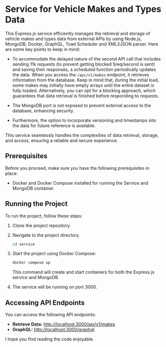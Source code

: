 # Service for Vehicle Makes and Types Data

This Express.js service efficiently manages the retrieval and storage of vehicle makes and types data from external APIs by using Node.js, MongoDB, Docker, GraphQL, Toad Scheduler and XML2JSON parser. Here are some key points to keep in mind:

- To accommodate the delayed nature of the second API call that includes sending 11k requests (to prevent getting blocked 5req/second is sent) and saving their responses, a scheduled function periodically updates the data. When you access the `/api/v1/makes` endpoint, it retrieves information from the database. Keep in mind that, during the initial load, some makes may initially have empty arrays until the entire dataset is fully loaded. Alternatively, you can opt for a blocking approach, which guarantees that data retrieval is finished before responding to requests.

- The MongoDB port is not exposed to prevent external access to the database, enhancing security.

- Furthermore, the option to incorporate versioning and timestamps into the data for future reference is available.

This service seamlessly handles the complexities of data retrieval, storage, and access, ensuring a reliable and secure experience.
## Prerequisites

Before you proceed, make sure you have the following prerequisites in place:

- Docker and Docker Compose installed for running the Service and MongoDB container.

## Running the Project

To run the project, follow these steps:

1. Clone the project repository.

2. Navigate to the project directory.

    ```bash
    cd service
    ```

3. Start the project using Docker Compose:

    ```bash
    docker compose up
    ```

   This command will create and start containers for both the Express.js service and MongoDB.

4. The service will be running on port 3000.

## Accessing API Endpoints

You can access the following API endpoints:

- **Retrieve Data:** [http://localhost:3000/api/v1/makes](http://localhost:3000/api/v1/makes)
- **GraphQL:** [http://localhost:3000/graphql](http://localhost:3000/graphql)

I hope you find reading the code enjoyable.